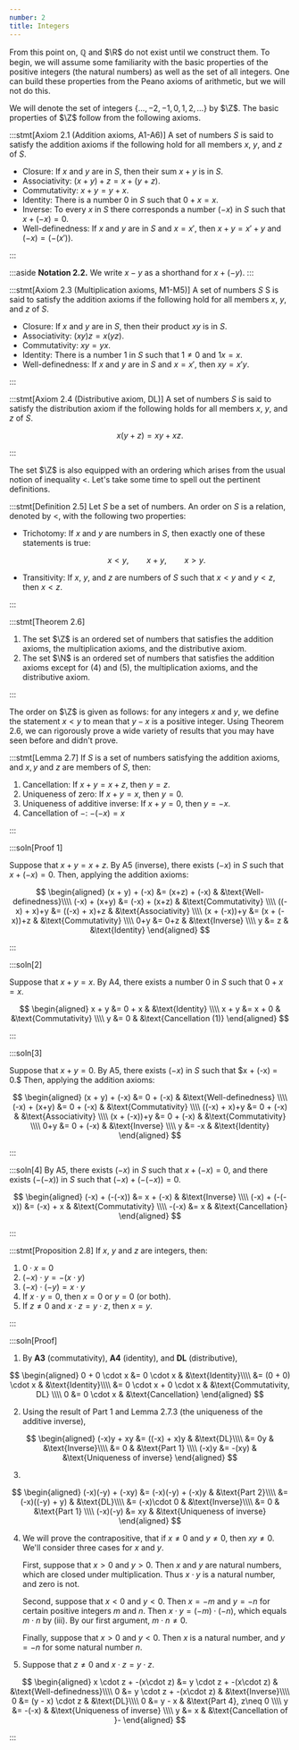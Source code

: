 ```yaml
---
number: 2
title: Integers
---
```


From this point on, $\mathbb{Q}$ and $\R$ do not exist until we construct them. To begin, we will assume some familiarity with the basic properties of the positive integers (the natural numbers) as well as the set of all integers. One can build these properties from the Peano axioms of arithmetic, but we will not do this.

We will denote the set of integers $\{\ldots,-2,-1,0,1,2,\ldots\}$ by $\Z$. The basic properties of $\Z$ follow from the following axioms.

:::stmt[Axiom 2.1 (Addition axioms, A1-A6)]
A set of numbers $S$ is said to satisfy the addition axioms if the following hold for all members $x$, $y$, and $z$ of $S.$

- Closure: If $x$ and $y$ are in $S$, then their sum $x + y$ is in $S$.
- Associativity: $(x + y) + z = x + (y + z).$
- Commutativity: $x + y = y + x.$
- Identity: There is a number $0$ in $S$ such that $0 + x = x.$
- Inverse: To every $x$ in $S$ there corresponds a number $(-x)$ in $S$ such that $x + (-x) = 0.$
- Well-definedness: If $x$ and $y$ are in $S$ and $x = x'$, then $x+y=x'+y$ and $(-x) = (-(x')).$

:::

:::aside
**Notation 2.2.** We write $x-y$ as a shorthand for $x + (-y)$.
:::

:::stmt[Axiom 2.3 (Multiplication axioms, M1-M5)]
A set of numbers $S$ S is said to satisfy the addition axioms if the following hold for all members $x,$ $y,$ and $z$ of $S$.

- Closure: If $x$ and $y$ are in $S$, then their product $xy$ is in $S.$
- Associativity: $(xy)z = x(yz).$
- Commutativity: $xy = yx.$
- Identity: There is a number $1$ in $S$ such that $1 \neq 0$ and $1x = x.$
- Well-definedness: If $x$ and $y$ are in $S$ and $x = x'$, then $xy = x'y.$

:::

:::stmt[Axiom 2.4 (Distributive axiom, DL)]
A set of numbers $S$ is said to satisfy the distribution axiom if the following holds for all members $x$, $y$, and $z$ of $S.$

$$ x(y + z) = xy + xz. $$

:::

The set $\Z$ is also equipped with an ordering which arises from the usual notion of inequality $<$. Let's take some time to spell out the pertinent definitions.

:::stmt[Definition 2.5]
Let $S$ be a set of numbers. An order on $S$ is a relation, denoted by $<$, with the following two properties:

- Trichotomy: If $x$ and $y$ are numbers in $S$, then exactly one of these statements is true:

  $$ x < y, \qquad x + y, \qquad x > y. $$

- Transitivity: If $x$, $y$, and $z$ are numbers of $S$ such that $x < y$ and $y < z$, then $x < z$.

:::

:::stmt[Theorem 2.6]

1. The set $\Z$ is an ordered set of numbers that satisfies the addition axioms, the multiplication axioms, and the distributive axiom.
2. The set $\N$ is an ordered set of numbers that satisfies the addition axioms except for (4) and (5), the multiplication axioms, and the distributive axiom.

:::

The order on $\Z$ is given as follows: for any integers $x$ and $y$, we define the statement $x < y$ to mean that $y-x$ is a positive integer. Using Theorem 2.6, we can rigorously prove a wide variety of results that you may have seen before and didn't prove.

:::stmt[Lemma 2.7]
If $S$ is a set of numbers satisfying the addition axioms, and $x,y$ and $z$ are members of $S$, then:

1. Cancellation: If $x + y = x + z$, then $y = z.$
2. Uniqueness of zero: If $x + y = x,$ then $y=0.$
3. Uniqueness of additive inverse: If $x+y=0$, then $y=-x.$
4. Cancellation of $-$: $-(-x) = x$

:::

:::soln[Proof 1]

Suppose that $x+y = x+z.$ By A5 (inverse), there exists $(-x)$ in $S$ such that $x + (-x) = 0.$ Then, applying the addition axioms:

$$
\begin{aligned}
(x + y) + (-x) &= (x+z) + (-x) & &\text{Well-definedness}\\\\
(-x) + (x+y) &= (-x) + (x+z) & &\text{Commutativity} \\\\
((-x) + x)+y &= ((-x) + x)+z & &\text{Associativity} \\\\
(x + (-x))+y &= (x + (-x))+z & &\text{Commutativity} \\\\
0+y &= 0+z & &\text{Inverse} \\\\
y &= z & &\text{Identity}
\end{aligned}
$$

:::

:::soln[2]

Suppose that $x+y=x.$ By A4, there exists a number 0 in $S$ such that $0 + x = x.$

$$
\begin{aligned}
x + y &= 0 + x & &\text{Identity} \\\\
x + y &= x + 0 & &\text{Commutativity} \\\\
y &= 0 & &\text{Cancellation (1)}
\end{aligned}
$$

:::

:::soln[3]

Suppose that $x+y=0.$ By A5, there exists $(-x)$ in $S$ such that $x + (-x) = 0.\$ Then, applying the addition axioms:

$$
\begin{aligned}
(x + y) + (-x) &= 0 + (-x) & &\text{Well-definedness} \\\\
(-x) + (x+y) &= 0 + (-x) & &\text{Commutativity} \\\\
((-x) + x)+y &= 0 + (-x) & &\text{Associativity} \\\\
(x + (-x))+y &= 0 + (-x) & &\text{Commutativity} \\\\
0+y &= 0 + (-x) & &\text{Inverse} \\\\
y &= -x & &\text{Identity}
\end{aligned}
$$

:::

:::soln[4]
By A5, there exists $(-x)$ in $S$ such that $x + (-x) = 0,$ and there exists $(-(-x))$ in $S$ such that $(-x) + (-(-x)) = 0.$

$$
\begin{aligned}
(-x) + (-(-x)) &= x + (-x) & &\text{Inverse} \\\\
(-x) + (-(-x)) &= (-x) + x & &\text{Commutativity} \\\\
-(-x) &= x & &\text{Cancellation}
\end{aligned}
$$

:::

:::stmt[Proposition 2.8]
If $x$, $y$ and $z$ are integers, then:

1. $0 \cdot x = 0$
2. $(-x) \cdot y = -(x \cdot y)$
3. $(-x) \cdot (-y) = x \cdot y$
4. If $x \cdot y = 0$, then $x=0$ or $y=0$ (or both).
5. If $z \neq 0$ and $x \cdot z = y \cdot z$, then $x = y$.

:::

:::soln[Proof]

1. By **A3** (commutativity), **A4** (identity), and **DL** (distributive),

$$
\begin{aligned}
0 + 0 \cdot x &= 0 \cdot x & &\text{Identity}\\\\
 &= (0 + 0) \cdot x & &\text{Identity}\\\\
  &= 0 \cdot x + 0 \cdot x & &\text{Commutativity, DL} \\\\
0 &= 0 \cdot x & &\text{Cancellation}
\end{aligned}
$$

2. Using the result of Part 1 and Lemma 2.7.3 (the uniqueness of the additive inverse),

$$
  \begin{aligned}
  (-x)y + xy &= ((-x) + x)y & &\text{DL}\\\\
  &= 0y & &\text{Inverse}\\\\
    &= 0 & &\text{Part 1} \\\\
    (-x)y &= -(xy) & &\text{Uniqueness of inverse}
  \end{aligned}
$$

3.

$$
  \begin{aligned}
  (-x)(-y) + (-xy) &=   (-x)(-y) + (-x)y & &\text{Part 2}\\\\
 &= (-x)((-y) + y) & &\text{DL}\\\\
  &= (-x)\cdot 0 & &\text{Inverse}\\\\
    &= 0 & &\text{Part 1} \\\\
    (-x)(-y) &= xy & &\text{Uniqueness of inverse}
  \end{aligned}
$$

4. We will prove the contrapositive, that if $x \neq 0$ and $y\neq 0$, then $xy \neq 0$. We'll consider three cases for $x$ and $y$.

   First, suppose that $x > 0$ and $y > 0$. Then $x$ and $y$ are natural numbers, which are closed under multiplication. Thus $x\cdot y$ is a natural number, and zero is not.

   Second, suppose that $x<0$ and $y<0$. Then $x=-m$ and $y=-n$ for certain positive integers $m$ and $n$. Then $x \cdot y = (-m) \cdot (-n)$, which equals $m\cdot n$ by (iii). By our first argument, $m \cdot n \neq 0$.

   Finally, suppose that $x > 0$ and $y <0$. Then $x$ is a natural number, and $y = -n$ for some natural number $n$.

5. Suppose that $z \neq 0$ and $x \cdot z = y \cdot z$.

$$
\begin{aligned}
x \cdot z + -(x\cdot z) &= y \cdot z + -(x\cdot z) & &\text{Well-definedness}\\\\
0 &= y \cdot z + -(x\cdot z) & &\text{Inverse}\\\\
0 &= (y - x) \cdot z & &\text{DL}\\\\
0 &= y - x & &\text{Part 4}, z\neq 0 \\\\
y &= -(-x) & &\text{Uniqueness of inverse} \\\\
y &= x & &\text{Cancellation of }-
\end{aligned}
$$

:::
